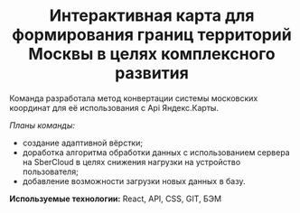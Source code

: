 <h1 align="center">Интерактивная карта для формирования границ территорий Москвы в целях комплексного развития</h1>

Команда разработала метод конвертации системы московских координат для её использования с Api Яндекс.Карты.

*Планы команды:* 
- создание адаптивной вёрстки;
- доработка алгоритма обработки данных с использованием сервера на SberCloud в целях снижения нагрузки на устройство пользователя;
- добавление возможности загрузки новых данных в базу.

**Используемые технологии:**
React, API, CSS, GIT, БЭМ
